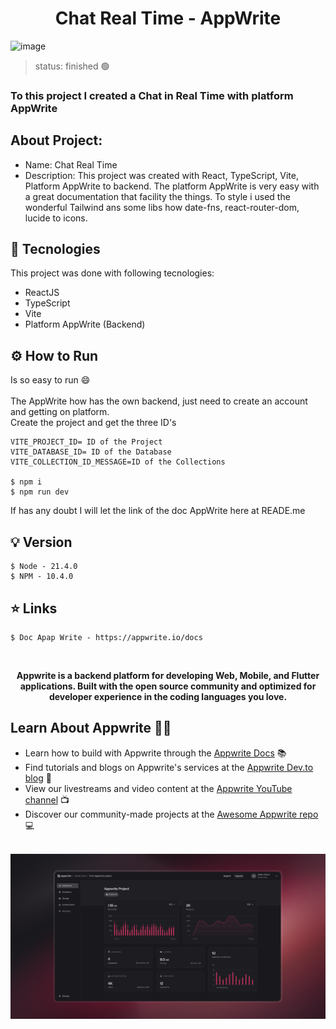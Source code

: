 <h1 align="center">Chat Real Time - AppWrite</h1>

![image](https://github.com/feelipesantana/react-chat-realtime/assets/130864526/0b08664e-4922-49f0-b5d1-9e51caf462aa)


> status: finished 🟢

### To this project I created a Chat in Real Time with platform AppWrite

## About Project: 

+ Name: Chat Real Time
+ Description: This project was created with React, TypeScript, Vite, Platform AppWrite to backend. The platform AppWrite is very easy with a great documentation that facility the things. To style i used the wonderful Tailwind ans some libs how date-fns, react-router-dom, lucide to icons. 


## 🚀 Tecnologies

This project was done with following tecnologies:
- ReactJS
- TypeScript
- Vite
- Platform AppWrite (Backend)

## ⚙️ How to Run

Is so easy to run 😄
<br />
<br />
The AppWrite how has the own backend, just need to create an account and getting on platform.
<br />
Create the project and get the three ID's
```
VITE_PROJECT_ID= ID of the Project
VITE_DATABASE_ID= ID of the Database
VITE_COLLECTION_ID_MESSAGE=ID of the Collections

$ npm i
$ npm run dev
```

If has any doubt I will let the link of the doc AppWrite here at READE.me

## 💡 Version 

```
$ Node - 21.4.0
$ NPM - 10.4.0

```

## ⭐ Links 

```
$ Doc Apap Write - https://appwrite.io/docs

```
<br />
<p align="center">
    <b>Appwrite is a backend platform for developing Web, Mobile, and Flutter applications. Built with the open source community and optimized for developer experience in the coding languages you love.</b>
</p>

<h2>Learn About Appwrite 🧑‍🎓</h2>

<ul>
    <li>Learn how to build with Appwrite through the <a href="https://appwrite.io/docs">Appwrite Docs</a> 📚 </li>
    <li>Find tutorials and blogs on Appwrite's services at the <a href="https://dev.to/appwrite">Appwrite Dev.to blog</a> 📝</li>
    <li>View our livestreams and video content at the <a href="https://youtube.com/c/Appwrite">Appwrite YouTube channel</a> 📺</li>
    <li>Discover our community-made projects at the <a href="https://github.com/appwrite/awesome-appwrite">Awesome Appwrite repo</a> 💻</li>
</ul>

<br />
<a href="https://github.com/appwrite/appwrite"><img height=auto src="https://raw.githubusercontent.com/appwrite/appwrite/master/public/images/github.png" alt="Visit the Appwrite repo"></a>

